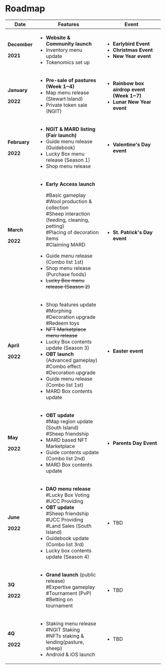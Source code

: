 # Roadmap

| Date                                                         | Features                                                                                                                                                                                                                                                                                                                                                                        | Event                                                                                                                               |
| ------------------------------------------------------------ | ------------------------------------------------------------------------------------------------------------------------------------------------------------------------------------------------------------------------------------------------------------------------------------------------------------------------------------------------------------------------------- | ----------------------------------------------------------------------------------------------------------------------------------- |
| <p><strong>December</strong></p><p><strong>2021</strong></p> | <ul><li><strong>Website &#x26; Community launch</strong></li><li>Inventory menu update</li><li>Tokenomics set up</li></ul>                                                                                                                                                                                                                                                      | <ul><li><strong>Earlybird Event</strong></li><li><strong>Christmas Event</strong></li><li><strong>New Year event</strong></li></ul> |
| <p><strong>January</strong></p><p><strong>2022</strong></p>  | <ul><li><strong>Pre-sale of pastures (Week 1~4)</strong></li><li>Map menu release (Stewart Island)</li><li>Private token sale (NGIT)</li></ul>                                                                                                                                                                                                                                  | <ul><li><strong>Rainbow box airdrop event (Week 1~7)</strong></li><li><strong>Lunar New Year event</strong></li></ul>               |
| <p><strong>February</strong></p><p><strong>2022</strong></p> | <ul><li><strong>NGIT &#x26; MARD listing (Fair launch)</strong></li><li>Guide menu release (Guidebook)</li><li>Lucky Box menu release (Season 1)</li><li>Shop menu release</li></ul>                                                                                                                                                                                            | <ul><li><strong>Valentine's Day event</strong></li></ul>                                                                            |
| <p><strong>March</strong></p><p><strong>2022</strong></p>    | <ul><li><p><strong>Early Access launch</strong></p><p>#Basic gameplay<br>#Wool production &#x26; collection<br>#Sheep interaction<br>  (feeding, cleaning, petting)<br>#Placing of decoration items<br>#Claiming MARD</p></li><li>Guide menu release (Combo list 1st)</li><li>Shop menu release (Purchase foods)</li><li><del>Lucky Box menu release (Season 2)</del></li></ul> | <ul><li><strong>St. Patrick's Day event</strong></li></ul>                                                                          |
| <p><strong>April</strong></p><p><strong>2022</strong></p>    | <ul><li>Shop features update <br>#Morphing<br>#Decoration upgrade<br>#Redeem toys</li><li><del>NFT Marketplace menu release</del></li><li>Lucky Box contents update (Season 3)</li><li><strong>OBT launch</strong> (Advanced gameplay)<br>#Combo effect<br>#Decoration upgrade</li><li>Guide menu release (Combo list 1st)</li><li>MARD Box contents update</li></ul>           | <ul><li><strong>Easter event</strong></li></ul>                                                                                     |
| <p><strong>May</strong></p><p><strong>2022</strong></p>      | <ul><li><strong>OBT update</strong><br>#Map region update (South Island)<br>#Sheep friendship</li><li>MARD based NFT Marketplace</li><li>Guide contents update (Combo list 2nd)</li><li>MARD Box contents update</li></ul>                                                                                                                                                      | <ul><li><strong>Parents Day Event</strong></li></ul>                                                                                |
| <p><strong>June</strong></p><p><strong>2022</strong></p>     | <ul><li><strong>DAO menu release</strong><br><strong></strong>#Lucky Box Voting<br>#UCC Providing</li><li><strong>OBT update</strong><br><strong></strong>#Sheep friendship<br>#UCC Providing<br><strong></strong>#Land Sales (South Island)</li><li>Guidebook update (Combo list 3rd)</li><li>Lucky box contents update (Season 4)</li></ul>                                   | <ul><li>TBD</li></ul>                                                                                                               |
| <p><strong>3Q</strong></p><p><strong>2022</strong></p>       | <ul><li><strong>Grand launch</strong> (public release)<br><strong></strong>#Expertise gameplay<br>#Tournament (PvP)<br>#Betting on tournament</li></ul>                                                                                                                                                                                                                         | <ul><li>TBD</li></ul>                                                                                                               |
| <p><strong>4Q</strong></p><p><strong>2022</strong></p>       | <ul><li>Staking menu release<br>#NGIT Staking<br>#NFTs staking &#x26; lending(pasture, sheep)</li><li>Android &#x26; iOS launch</li></ul>                                                                                                                                                                                                                                       | <ul><li>TBD</li></ul>                                                                                                               |

